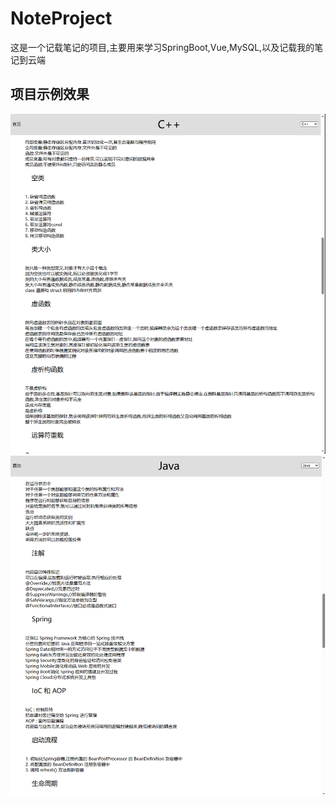 # NoteProject
这是一个记载笔记的项目,主要用来学习SpringBoot,Vue,MySQL,以及记载我的笔记到云端
## 项目示例效果
![NoteC++.png](./image/NoteC++.png)
![NoteJava.png](./image/NoteJava.png)
